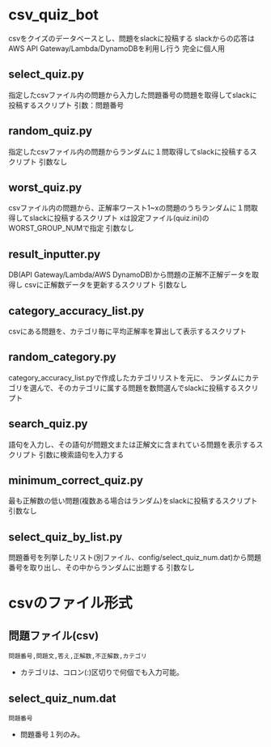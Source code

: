 # csv_quiz_bot

csvをクイズのデータベースとし、問題をslackに投稿する
slackからの応答はAWS API Gateway/Lambda/DynamoDBを利用し行う
完全に個人用

## select_quiz.py

指定したcsvファイル内の問題から入力した問題番号の問題を取得してslackに投稿するスクリプト
引数：問題番号


## random_quiz.py

指定したcsvファイル内の問題からランダムに１問取得してslackに投稿するスクリプト
引数なし

## worst_quiz.py

csvファイル内の問題から、正解率ワースト1~xの問題のうちランダムに１問取得してslackに投稿するスクリプト
xは設定ファイル(quiz.ini)のWORST_GROUP_NUMで指定
引数なし

## result_inputter.py

DB(API Gateway/Lambda/AWS DynamoDB)から問題の正解不正解データを取得し
csvに正解数データを更新するスクリプト
引数なし

## category_accuracy_list.py

csvにある問題を、カテゴリ毎に平均正解率を算出して表示するスクリプト

## random_category.py

category_accuracy_list.pyで作成したカテゴリリストを元に、
ランダムにカテゴリを選んで、そのカテゴリに属する問題を数問選んでslackに投稿するスクリプト

## search_quiz.py

語句を入力し、その語句が問題文または正解文に含まれている問題を表示するスクリプト
引数に検索語句を入力する

## minimum_correct_quiz.py

最も正解数の低い問題(複数ある場合はランダム)をslackに投稿するスクリプト
引数なし

## select_quiz_by_list.py

問題番号を列挙したリスト(別ファイル、config/select_quiz_num.dat)から問題番号を取り出し、その中からランダムに出題する
引数なし

# csvのファイル形式

## 問題ファイル(csv)

```
問題番号,問題文,答え,正解数,不正解数,カテゴリ
```

- カテゴリは、コロン(:)区切りで何個でも入力可能。


## select_quiz_num.dat

```
問題番号
```

- 問題番号１列のみ。